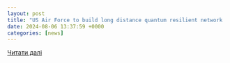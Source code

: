 ```yaml
---
layout: post
title: "US Air Force to build long distance quantum resilient network ."
date: 2024-08-06 13:37:59 +0000
categories: [news]
---
```


[Читати далі](https://www.eenewseurope.com/en/us-air-force-to-build-long-distance-quantum-resilient-network/)
